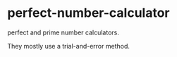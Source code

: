 # perfect-number-calculator

perfect and prime number calculators.

They mostly use a trial-and-error method.

